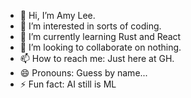 - 👋 Hi, I’m Amy Lee.
- 👀 I’m interested in sorts of coding.
- 🌱 I’m currently learning Rust and React
- 💞️ I’m looking to collaborate on nothing.
- 📫 How to reach me: Just here at GH.
- 😄 Pronouns: Guess by name...
- ⚡ Fun fact: AI still is ML
